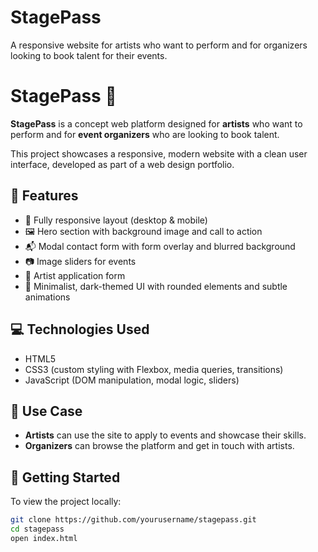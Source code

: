 # StagePass
A responsive website for artists who want to perform and for organizers looking to book talent for their events.
# StagePass 🎤

**StagePass** is a concept web platform designed for **artists** who want to perform and for **event organizers** who are looking to book talent.

This project showcases a responsive, modern website with a clean user interface, developed as part of a web design portfolio.

## 🌟 Features

- 🎨 Fully responsive layout (desktop & mobile)
- 🖼️ Hero section with background image and call to action
- 📬 Modal contact form with form overlay and blurred background
- 📷 Image sliders for events
- 📄 Artist application form
- 🌙 Minimalist, dark-themed UI with rounded elements and subtle animations

## 💻 Technologies Used

- HTML5
- CSS3 (custom styling with Flexbox, media queries, transitions)
- JavaScript (DOM manipulation, modal logic, sliders)

## 📌 Use Case

- **Artists** can use the site to apply to events and showcase their skills.
- **Organizers** can browse the platform and get in touch with artists.

## 🚀 Getting Started

To view the project locally:

```bash
git clone https://github.com/yourusername/stagepass.git
cd stagepass
open index.html

